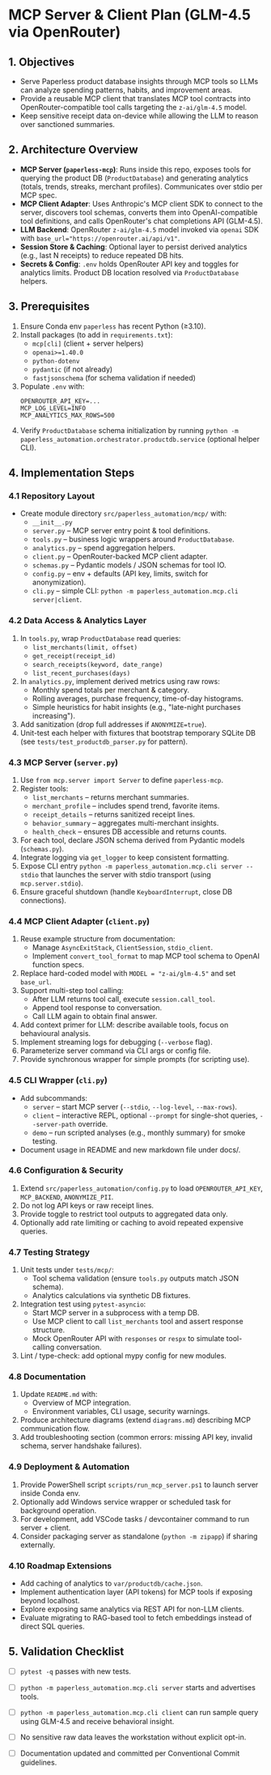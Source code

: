 # MCP Server & Client Plan (GLM-4.5 via OpenRouter)

## 1. Objectives
- Serve Paperless product database insights through MCP tools so LLMs can analyze spending patterns, habits, and improvement areas.
- Provide a reusable MCP client that translates MCP tool contracts into OpenRouter-compatible tool calls targeting the `z-ai/glm-4.5` model.
- Keep sensitive receipt data on-device while allowing the LLM to reason over sanctioned summaries.

## 2. Architecture Overview
- **MCP Server (`paperless-mcp`)**: Runs inside this repo, exposes tools for querying the product DB (`ProductDatabase`) and generating analytics (totals, trends, streaks, merchant profiles). Communicates over stdio per MCP spec.
- **MCP Client Adapter**: Uses Anthropic's MCP client SDK to connect to the server, discovers tool schemas, converts them into OpenAI-compatible tool definitions, and calls OpenRouter's chat completions API (GLM-4.5).
- **LLM Backend**: OpenRouter `z-ai/glm-4.5` model invoked via `openai` SDK with `base_url="https://openrouter.ai/api/v1"`.
- **Session Store & Caching**: Optional layer to persist derived analytics (e.g., last N receipts) to reduce repeated DB hits.
- **Secrets & Config**: `.env` holds OpenRouter API key and toggles for analytics limits. Product DB location resolved via `ProductDatabase` helpers.

## 3. Prerequisites
1. Ensure Conda env `paperless` has recent Python (≥3.10).
2. Install packages (to add in `requirements.txt`):
   - `mcp[cli]` (client + server helpers)
   - `openai>=1.40.0`
   - `python-dotenv`
   - `pydantic` (if not already)
   - `fastjsonschema` (for schema validation if needed)
3. Populate `.env` with:
   ```env
   OPENROUTER_API_KEY=...
   MCP_LOG_LEVEL=INFO
   MCP_ANALYTICS_MAX_ROWS=500
   ```
4. Verify `ProductDatabase` schema initialization by running `python -m paperless_automation.orchestrator.productdb.service` (optional helper CLI).

## 4. Implementation Steps

### 4.1 Repository Layout
- Create module directory `src/paperless_automation/mcp/` with:
  - `__init__.py`
  - `server.py` – MCP server entry point & tool definitions.
  - `tools.py` – business logic wrappers around `ProductDatabase`.
  - `analytics.py` – spend aggregation helpers.
  - `client.py` – OpenRouter-backed MCP client adapter.
  - `schemas.py` – Pydantic models / JSON schemas for tool IO.
  - `config.py` – env + defaults (API key, limits, switch for anonymization).
  - `cli.py` – simple CLI: `python -m paperless_automation.mcp.cli server|client`.

### 4.2 Data Access & Analytics Layer
1. In `tools.py`, wrap `ProductDatabase` read queries:
   - `list_merchants(limit, offset)`
   - `get_receipt(receipt_id)`
   - `search_receipts(keyword, date_range)`
   - `list_recent_purchases(days)`
2. In `analytics.py`, implement derived metrics using raw rows:
   - Monthly spend totals per merchant & category.
   - Rolling averages, purchase frequency, time-of-day histograms.
   - Simple heuristics for habit insights (e.g., "late-night purchases increasing").
3. Add sanitization (drop full addresses if `ANONYMIZE=true`).
4. Unit-test each helper with fixtures that bootstrap temporary SQLite DB (see `tests/test_productdb_parser.py` for pattern).

### 4.3 MCP Server (`server.py`)
1. Use `from mcp.server import Server` to define `paperless-mcp`.
2. Register tools:
   - `list_merchants` – returns merchant summaries.
   - `merchant_profile` – includes spend trend, favorite items.
   - `receipt_details` – returns sanitized receipt lines.
   - `behavior_summary` – aggregates multi-merchant insights.
   - `health_check` – ensures DB accessible and returns counts.
3. For each tool, declare JSON schema derived from Pydantic models (`schemas.py`).
4. Integrate logging via `get_logger` to keep consistent formatting.
5. Expose CLI entry `python -m paperless_automation.mcp.cli server --stdio` that launches the server with stdio transport (using `mcp.server.stdio`).
6. Ensure graceful shutdown (handle `KeyboardInterrupt`, close DB connections).

### 4.4 MCP Client Adapter (`client.py`)
1. Reuse example structure from documentation:
   - Manage `AsyncExitStack`, `ClientSession`, `stdio_client`.
   - Implement `convert_tool_format` to map MCP tool schema to OpenAI function specs.
2. Replace hard-coded model with `MODEL = "z-ai/glm-4.5"` and set `base_url`.
3. Support multi-step tool calling:
   - After LLM returns tool call, execute `session.call_tool`.
   - Append tool response to conversation.
   - Call LLM again to obtain final answer.
4. Add context primer for LLM: describe available tools, focus on behavioural analysis.
5. Implement streaming logs for debugging (`--verbose` flag).
6. Parameterize server command via CLI args or config file.
7. Provide synchronous wrapper for simple prompts (for scripting use).

### 4.5 CLI Wrapper (`cli.py`)
- Add subcommands:
  - `server` – start MCP server (`--stdio`, `--log-level`, `--max-rows`).
  - `client` – interactive REPL, optional `--prompt` for single-shot queries, `--server-path` override.
  - `demo` – run scripted analyses (e.g., monthly summary) for smoke testing.
- Document usage in README and new markdown file under docs/.

### 4.6 Configuration & Security
1. Extend `src/paperless_automation/config.py` to load `OPENROUTER_API_KEY`, `MCP_BACKEND`, `ANONYMIZE_PII`.
2. Do not log API keys or raw receipt lines.
3. Provide toggle to restrict tool outputs to aggregated data only.
4. Optionally add rate limiting or caching to avoid repeated expensive queries.

### 4.7 Testing Strategy
1. Unit tests under `tests/mcp/`:
   - Tool schema validation (ensure `tools.py` outputs match JSON schema).
   - Analytics calculations via synthetic DB fixtures.
2. Integration test using `pytest-asyncio`:
   - Start MCP server in a subprocess with a temp DB.
   - Use MCP client to call `list_merchants` tool and assert response structure.
   - Mock OpenRouter API with `responses` or `respx` to simulate tool-calling conversation.
3. Lint / type-check: add optional mypy config for new modules.

### 4.8 Documentation
1. Update `README.md` with:
   - Overview of MCP integration.
   - Environment variables, CLI usage, security warnings.
2. Produce architecture diagrams (extend `diagrams.md`) describing MCP communication flow.
3. Add troubleshooting section (common errors: missing API key, invalid schema, server handshake failures).

### 4.9 Deployment & Automation
1. Provide PowerShell script `scripts/run_mcp_server.ps1` to launch server inside Conda env.
2. Optionally add Windows service wrapper or scheduled task for background operation.
3. For development, add VSCode tasks / devcontainer command to run server + client.
4. Consider packaging server as standalone (`python -m zipapp`) if sharing externally.

### 4.10 Roadmap Extensions
- Add caching of analytics to `var/productdb/cache.json`.
- Implement authentication layer (API tokens) for MCP tools if exposing beyond localhost.
- Explore exposing same analytics via REST API for non-LLM clients.
- Evaluate migrating to RAG-based tool to fetch embeddings instead of direct SQL queries.

## 5. Validation Checklist
- [ ] `pytest -q` passes with new tests.
- [ ] `python -m paperless_automation.mcp.cli server` starts and advertises tools.
- [ ] `python -m paperless_automation.mcp.cli client` can run sample query using GLM-4.5 and receive behavioral insight.
- [ ] No sensitive raw data leaves the workstation without explicit opt-in.
- [ ] Documentation updated and committed per Conventional Commit guidelines.

